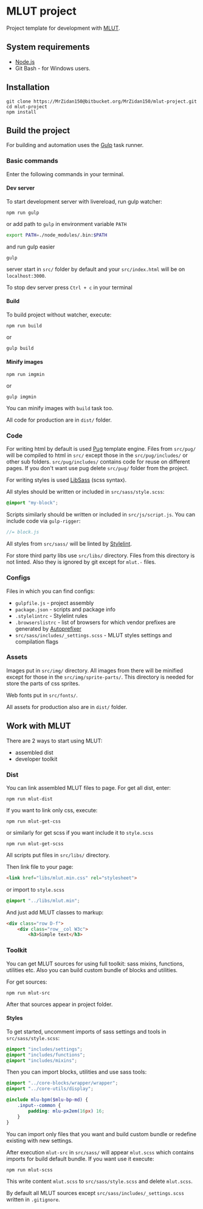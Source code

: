 # MLUT project #
Project template for development with [MLUT](https://bitbucket.org/MrZidan150/mlut-lib/).

## System requirements ##
- [Node.js](https://nodejs.org/en/)
- Git Bash - for Windows users.

## Installation ##
```
git clone https://MrZidan150@bitbucket.org/MrZidan150/mlut-project.git
cd mlut-project
npm install
```

## Build the project ##
For building and automation uses the [Gulp](https://github.com/gulpjs/gulp) task runner.

### Basic commands ###
Enter the following commands in your terminal.

#### Dev server ####
To start development server with livereload, run gulp watcher:
```
npm run gulp
```
or add path to `gulp` in environment variable `PATH`
```bash
export PATH=./node_modules/.bin:$PATH
```
and run gulp easier
```
gulp
```
server start in `src/` folder by default and your `src/index.html` will be on `localhost:3000`.

To stop dev server press `Ctrl + c` in your terminal

#### Build ####
To build project without watcher, execute:
```
npm run build
```
or
```
gulp build
```

#### Minify images ####
```
npm run imgmin
```
or
```
gulp imgmin
```
You can minify images with `build` task too.

All code for production are in `dist/` folder.

### Code ###
For writing html by default is used [Pug](https://github.com/pugjs/pug) template engine. Files from `src/pug/` will be compiled to html in `src/` except those in the `src/pug/includes/` or other sub folders. `src/pug/includes/` contains code for reuse on different pages. If you don't want use pug delete `src/pug/` folder from the project.

For writing styles is used [LibSass](https://github.com/sass/libsass) (scss syntax).

All styles should be written or included in `src/sass/style.scss`:
```scss
@import "my-block";
```

Scripts similarly should be written or included in `src/js/script.js`. You can include code via `gulp-rigger`:
```js
//= block.js
```

All styles from `src/sass/` will be linted by [Stylelint](https://github.com/stylelint/stylelint). 

For store third party libs use `src/libs/` directory. Files from this directory is not linted. Also they is ignored by git except for `mlut.-` files.

### Configs ###
Files in which you can find configs:

- `gulpfile.js` - project assembly
- `package.json` - scripts and package info
- `.stylelintrc` - Stylelint rules
- `.browserslistrc` - list of browsers for which vendor prefixes are generated by [Autoprefixer](https://github.com/postcss/autoprefixer)
- `src/sass/includes/_settings.scss` - MLUT styles settings and compilation flags

### Assets ###
Images put in `src/img/` directory. All images from there will be minified except for those in the `src/img/sprite-parts/`. This directory is needed for store the parts of css sprites.

Web fonts put in `src/fonts/`.

All assets for production also are in `dist/` folder.

## Work with MLUT ##
There are 2 ways to start using MLUT:

- assembled dist
- developer toolkit

### Dist ###
You can link assembled MLUT files to page. For get all dist, enter:
```
npm run mlut-dist
```
If you want to link only css, execute:
```
npm run mlut-get-css
```
or similarly for get scss if you want include it to `style.scss`
```
npm run mlut-get-scss
```
All scripts put files in `src/libs/` directory.

Then link file to your page:
``` html
<link href="libs/mlut.min.css" rel="stylesheet">
```
or import to `style.scss`
``` scss
@import "../libs/mlut.min";
```
And just add MLUT classes to markup:
``` html
<div class="row D-f">
	<div class="row__col W3c">
		<h3>Simple text</h3>
```

### Toolkit ###
You can get MLUT sources for using full toolkit: sass mixins, functions, utilities etc. Also you can build custom bundle of blocks and utilities.

For get sources:
```
npm run mlut-src
```
After that sources appear in project folder.

#### Styles ####
To get started, uncomment imports of sass settings and tools in `src/sass/style.scss`:
``` scss
@import "includes/settings";
@import "includes/functions";
@import "includes/mixins";
```
Then you can import blocks, utilities and use sass tools:
```scss
@import "../core-blocks/wrapper/wrapper";
@import "../core-utils/display";

@include mlu-bpm($mlu-bp-md) {
	.input--common {
		padding: mlu-px2em(16px) 16;
	}
}
```
You can import only files that you want and build custom bundle or redefine existing with new settings.

After execution `mlut-src` in `src/sass/` will appear `mlut.scss` which contains imports for build default bundle. If you want use it execute:
```
npm run mlut-scss
```
This write content `mlut.scss` to `src/sass/style.scss` and delete `mlut.scss`.

By default all MLUT sources except `src/sass/includes/_settings.scss` written in `.gitignore`.
